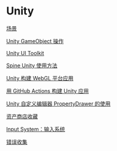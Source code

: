# Unity
<p id="baM83C5vkJ3btBWDwzic6H">

[场景](./%E5%9C%BA%E6%99%AF/index.md)

</p>


<p id="8vJR2MGrbZdruqoiLhNgp4">

[Unity GameObject 操作](./Unity%20GameObject%20%E6%93%8D%E4%BD%9C/index.md)

</p>


<p id="tEzgY715TvFaz58HNjdtEU">

[Unity UI Toolkit](./Unity%20UI%20Toolkit/index.md)

</p>


<p id="rPDvZ5X6V8B9FQK9sFomXw">

[Spine Unity 使用方法](./Spine%20Unity%20%E4%BD%BF%E7%94%A8%E6%96%B9%E6%B3%95/index.md)

</p>


<p id="sH5HBMvGZtXT7LtkhBNndg">

[Unity 构建 WebGL 平台应用](./Unity%20%E6%9E%84%E5%BB%BA%20WebGL%20%E5%B9%B3%E5%8F%B0%E5%BA%94%E7%94%A8/index.md)

</p>


<p id="7XZ3cKa94KnHzTh4PCW6Ap">

[用 GitHub Actions 构建 Unity 应用](./%E7%94%A8%20GitHub%20Actions%20%E6%9E%84%E5%BB%BA%20Unity%20%E5%BA%94%E7%94%A8/index.md)

</p>


<p id="4yGX5qWnbmykYq8dhoz9vt">

[Unity 自定义编辑器 PropertyDrawer 的使用](./Unity%20%E8%87%AA%E5%AE%9A%E4%B9%89%E7%BC%96%E8%BE%91%E5%99%A8%20PropertyDrawer%20%E7%9A%84%E4%BD%BF%E7%94%A8/index.md)

</p>


<p id="9vhUH17eQXY6omuw3co2Et">

[资产商店收藏](./%E8%B5%84%E4%BA%A7%E5%95%86%E5%BA%97%E6%94%B6%E8%97%8F/index.md)

</p>


<p id="9Vk1LLZf2P2D3dqD5vtZCx">

[Input System：输入系统](./Input%20System%EF%BC%9A%E8%BE%93%E5%85%A5%E7%B3%BB%E7%BB%9F/index.md)

</p>


<p id="953nkP2uyDtheFqS7WazVZ">

[错误收集](./%E9%94%99%E8%AF%AF%E6%94%B6%E9%9B%86/index.md)

</p>


<p id="pKTYSpfdmaKHy1G6jVQgcR">



</p>


